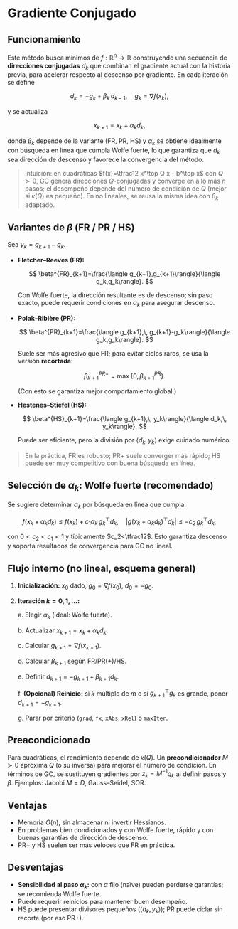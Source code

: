 # Gradiente Conjugado

## Funcionamiento

Este método busca mínimos de $f:\mathbb{R}^n\to\mathbb{R}$ construyendo una secuencia de **direcciones conjugadas** $d_k$ que combinan el gradiente actual con la historia previa, para acelerar respecto al descenso por gradiente. En cada iteración se define

$$
d_{k} = -g_k + \beta_k\, d_{k-1}, \quad g_k=\nabla f(x_k),
$$

y se actualiza

$$
x_{k+1}=x_k+\alpha_k d_k,
$$

donde $\beta_k$ depende de la variante (FR, PR, HS) y $\alpha_k$ se obtiene idealmente con búsqueda en línea que cumpla Wolfe fuerte, lo que garantiza que $d_k$ sea dirección de descenso y favorece la convergencia del método.

> Intuición: en cuadráticas $f(x)=\tfrac12 x^\top Q x - b^\top x$ con $Q\succ 0$, GC genera direcciones $Q$-conjugadas y converge en a lo más $n$ pasos; el desempeño depende del número de condición de $Q$ (mejor si $\kappa(Q)$ es pequeño). En no lineales, se reusa la misma idea con $\beta_k$ adaptado.

## Variantes de $\beta$ (FR / PR / HS)

Sea $y_k=g_{k+1}-g_k$.

* **Fletcher–Reeves (FR):**

  $$
  \beta^{FR}_{k+1}=\frac{\langle g_{k+1},g_{k+1}\rangle}{\langle g_k,g_k\rangle}.
  $$

  Con Wolfe fuerte, la dirección resultante es de descenso; sin paso exacto, puede requerir condiciones en $\alpha_k$ para asegurar descenso.

* **Polak–Ribière (PR):**

  $$
  \beta^{PR}_{k+1}=\frac{\langle g_{k+1},\, g_{k+1}-g_k\rangle}{\langle g_k,g_k\rangle}.
  $$

  Suele ser más agresivo que FR; para evitar ciclos raros, se usa la versión **recortada**:

  $$
  \beta^{PR+}_{k+1}=\max\{0,\,\beta^{PR}_{k+1}\}.
  $$

  (Con esto se garantiza mejor comportamiento global.)

* **Hestenes–Stiefel (HS):**

  $$
  \beta^{HS}_{k+1}=\frac{\langle g_{k+1},\, y_k\rangle}{\langle d_k,\, y_k\rangle}.
  $$

  Puede ser eficiente, pero la división por $\langle d_k,y_k\rangle$ exige cuidado numérico.

> En la práctica, FR es robusto; PR+ suele converger más rápido; HS puede ser muy competitivo con buena búsqueda en línea.

## Selección de $\alpha_k$: Wolfe fuerte (recomendado)

Se sugiere determinar $\alpha_k$ por búsqueda en línea que cumpla:

$$
f(x_k+\alpha_k d_k)\le f(x_k)+c_1\alpha_k\, g_k^\top d_k,\quad
|g(x_k+\alpha_k d_k)^\top d_k|\le -c_2\, g_k^\top d_k,
$$

con $0<c_2<c_1<1$ y típicamente $c_2<\tfrac12$. Esto garantiza descenso y soporta resultados de convergencia para GC no lineal.

## Flujo interno (no lineal, esquema general)

1. **Inicialización:** $x_0$ dado, $g_0=\nabla f(x_0)$, $d_0=-g_0$.
2. **Iteración $k=0,1,\dots$:**

   a. Elegir $\alpha_k$ (ideal: Wolfe fuerte).

   b. Actualizar $x_{k+1}=x_k+\alpha_k d_k$.

   c. Calcular $g_{k+1}=\nabla f(x_{k+1})$.

   d. Calcular $\beta_{k+1}$ según FR/PR(+)/HS.

   e. Definir $d_{k+1}=-g_{k+1}+\beta_{k+1} d_k$.

   f. **(Opcional) Reinicio:** si $k$ múltiplo de $m$ o si $g_{k+1}^\top g_k$ es grande, poner $d_{k+1}=-g_{k+1}$.

   g. Parar por criterio (`grad`, `fx`, `xAbs`, `xRel`) o `maxIter`.

## Preacondicionado

Para cuadráticas, el rendimiento depende de $\kappa(Q)$. Un **precondicionador** $M\succ0$ aproxima $Q$ (o su inversa) para mejorar el número de condición. En términos de GC, se sustituyen gradientes por $z_k=M^{-1}g_k$ al definir pasos y $\beta$. Ejemplos: Jacobi $M=D$, Gauss–Seidel, SOR.

## Ventajas

* Memoria $O(n)$, sin almacenar ni invertir Hessianos.
* En problemas bien condicionados y con Wolfe fuerte, rápido y con buenas garantías de dirección de descenso.
* PR+ y HS suelen ser más veloces que FR en práctica.

## Desventajas

* **Sensibilidad al paso $\alpha_k$:** con $\alpha$ fijo (naïve) pueden perderse garantías; se recomienda Wolfe fuerte.
* Puede requerir reinicios para mantener buen desempeño.
* HS puede presentar divisores pequeños ($\langle d_k,y_k\rangle$); PR puede ciclar sin recorte (por eso PR+).
